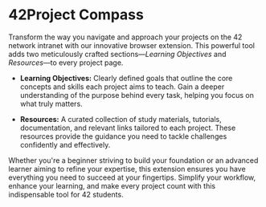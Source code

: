 # **42Project Compass**  

Transform the way you navigate and approach your projects on the 42 network intranet with our innovative browser extension. This powerful tool adds two meticulously crafted sections—*Learning Objectives* and *Resources*—to every project page.  

- **Learning Objectives:** Clearly defined goals that outline the core concepts and skills each project aims to teach. Gain a deeper understanding of the purpose behind every task, helping you focus on what truly matters.  

- **Resources:** A curated collection of study materials, tutorials, documentation, and relevant links tailored to each project. These resources provide the guidance you need to tackle challenges confidently and effectively.  

Whether you're a beginner striving to build your foundation or an advanced learner aiming to refine your expertise, this extension ensures you have everything you need to succeed at your fingertips. Simplify your workflow, enhance your learning, and make every project count with this indispensable tool for 42 students.
